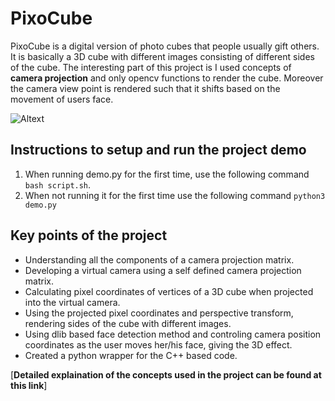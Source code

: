 # PixoCube
PixoCube is a digital version of photo cubes that people usually gift others. It is basically a 3D cube with different images consisting of different sides of the cube. The interesting part of this project is I used concepts of **camera projection** and only opencv functions to render the cube. Moreover the camera view point is rendered such that it shifts based on the movement of users face.

![Altext](gif3.gif)

## Instructions to setup and run the project demo

1. When running demo.py for the first time, use the following command `bash script.sh`.
2. When not running it for the first time use the following command `python3 demo.py`

## Key points of the project

* Understanding all the components of a camera projection matrix.
* Developing a virtual camera using a self defined camera projection matrix.
* Calculating pixel coordinates of vertices of a 3D cube when projected into the virtual camera.
* Using the projected pixel coordinates and perspective transform, rendering sides of the cube with different images.
* Using dlib based face detection method and controling camera position coordinates as the user moves her/his face, giving the 3D effect.
* Created a python wrapper for the C++ based code.

[**Detailed explaination of the concepts used in the project can be found at this link**]

